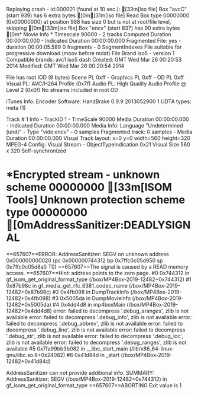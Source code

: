 Replaying crash - id:000001 (found at 10 sec.):
[33m[iso file] Box "avcC" (start 939) has 6 extra bytes
[0m[31m[iso file] Read Box type 00000000 (0x00000000) at position 988 has size 0 but is not at root/file level, skipping
[0m[33m[iso file] Box "encv" (start 837) has 90 extra bytes
[0m* Movie Info *
	Timescale 90000 - 2 tracks
	Computed Duration 00:00:00.000 - Indicated Duration 00:00:00.000
	Fragmented File: yes - duration 00:00:05.589
0 fragments - 0 SegmentIndexes
	File suitable for progressive download (moov before mdat)
	File Brand iso5 - version 1
		Compatible brands: avc1 iso5 dash
	Created: GMT Wed Mar 26 00:20:53 2014
	Modified: GMT Wed Mar 26 00:20:54 2014

File has root IOD (9 bytes)
Scene PL 0xff - Graphics PL 0xff - OD PL 0xff
Visual PL: AVC/H264 Profile (0x7f)
Audio PL: High Quality Audio Profile @ Level 2 (0x0f)
No streams included in root OD

iTunes Info:
	Encoder Software: HandBrake 0.9.9 2013052900
1 UDTA types: meta (1) 

Track # 1 Info - TrackID 1 - TimeScale 90000
Media Duration 00:00:00.000 - Indicated Duration 00:00:00.000
Media Info: Language "Undetermined (und)" - Type "vide:encv" - 0 samples
Fragmented track: 0 samples - Media Duration 00:00:00.000
Visual Track layout: x=0 y=0 width=560 height=320
MPEG-4 Config: Visual Stream - ObjectTypeIndication 0x21
Visual Size 560 x 320
Self-synchronized

*Encrypted stream - unknown scheme 00000000
[33m[ISOM Tools] Unknown protection scheme type 00000000
[0mAddressSanitizer:DEADLYSIGNAL
=================================================================
==657607==ERROR: AddressSanitizer: SEGV on unknown address 0x000000000020 (pc 0x000000744312 bp 0x7ffc0c05d950 sp 0x7ffc0c05d8a0 T0)
==657607==The signal is caused by a READ memory access.
==657607==Hint: address points to the zero page.
    #0 0x744312 in gf_isom_get_original_format_type (/box/MP4Box-2019-12482+0x744312)
    #1 0x87b98c in gf_media_get_rfc_6381_codec_name (/box/MP4Box-2019-12482+0x87b98c)
    #2 0x4fb098 in DumpTrackInfo (/box/MP4Box-2019-12482+0x4fb098)
    #3 0x5005da in DumpMovieInfo (/box/MP4Box-2019-12482+0x5005da)
    #4 0x4dd4d8 in mp4boxMain (/box/MP4Box-2019-12482+0x4dd4d8)
error: failed to decompress '.debug_aranges', zlib is not available
error: failed to decompress '.debug_info', zlib is not available
error: failed to decompress '.debug_abbrev', zlib is not available
error: failed to decompress '.debug_line', zlib is not available
error: failed to decompress '.debug_str', zlib is not available
error: failed to decompress '.debug_loc', zlib is not available
error: failed to decompress '.debug_ranges', zlib is not available
    #5 0x7fa99bb3b082 in __libc_start_main (/lib/x86_64-linux-gnu/libc.so.6+0x24082)
    #6 0x41d84d in _start (/box/MP4Box-2019-12482+0x41d84d)

AddressSanitizer can not provide additional info.
SUMMARY: AddressSanitizer: SEGV (/box/MP4Box-2019-12482+0x744312) in gf_isom_get_original_format_type
==657607==ABORTING
Exit value is 1